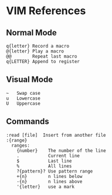 # VIM References

## Normal Mode
```
q{letter} Record a macro
@{letter} Play a macro
@@        Repeat last macro
q{LETTER} Append to register
```

## Visual Mode
```
~   Swap case
u   Lowercase
U   Uppercase
```

## Commands
```
:read [file]  Insert from another file
:{range}
  ranges:
    {number}    The number of the line
    .           Current line
    $           Last line
    %           All lines
    ?{pattern}? Use pattern range
    +{n}        n lines below
    -{n}        n lines above
    '{letter}   use a mark
```
